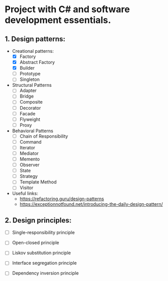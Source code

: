 # Project with C# and software development essentials.
## 1. Design patterns:
 * Creational patterns:
   - [x] Factory 
   - [x] Abstract Factory
   - [x] Builder
   - [ ] Prototype
   - [ ] Singleton
   
 * Structural Patterns
   - [ ] Adapter
   - [ ] Bridge
   - [ ] Composite
   - [ ] Decorator
   - [ ] Facade
   - [ ] Flyweight
   - [ ] Proxy
   
 * Behavioral Patterns
   - [ ] Chain of Responsibility
   - [ ] Command
   - [ ] Iterator
   - [ ] Mediator
   - [ ] Memento
   - [ ] Observer
   - [ ] State
   - [ ] Strategy
   - [ ] Template Method
   - [ ] Visitor
   
 * Useful links:
    * https://refactoring.guru/design-patterns
    * https://exceptionnotfound.net/introducing-the-daily-design-pattern/
    
## 2. Design principles:
 - [ ] Single-responsibility principle
 - [ ] Open-closed principle
 - [ ] Liskov substitution principle
 - [ ] Interface segregation principle
 - [ ] Dependency inversion principle
   
